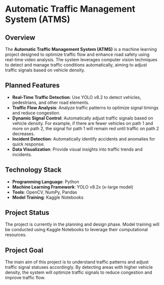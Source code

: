 # Automatic Traffic Management System (ATMS)

## Overview

The **Automatic Traffic Management System (ATMS)** is a machine learning project designed to optimize traffic flow and enhance road safety using real-time video analysis. The system leverages computer vision techniques to detect and manage traffic conditions automatically, aiming to adjust traffic signals based on vehicle density.

## Planned Features

- **Real-Time Traffic Detection**: Use YOLO v8.2 to detect vehicles, pedestrians, and other road elements.
- **Traffic Flow Analysis**: Analyze traffic patterns to optimize signal timings and reduce congestion.
- **Dynamic Signal Control**: Automatically adjust traffic signals based on vehicle density. For example, if there are fewer vehicles on path 1 and more on path 2, the signal for path 1 will remain red until traffic on path 2 decreases.
- **Incident Detection**: Automatically identify accidents and anomalies for quick response.
- **Data Visualization**: Provide visual insights into traffic trends and incidents.

## Technology Stack

- **Programming Language**: Python
- **Machine Learning Framework**: YOLO v8.2x (x-large model)
- **Tools**: OpenCV, NumPy, Pandas
- **Model Training**: Kaggle Notebooks

## Project Status

The project is currently in the planning and design phase. Model training will be conducted using Kaggle Notebooks to leverage their computational resources.

## Project Goal

The main aim of this project is to understand traffic patterns and adjust traffic signal statuses accordingly. By detecting areas with higher vehicle density, the system will optimize traffic signals to reduce congestion and improve traffic flow.


